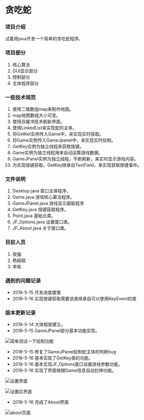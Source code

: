 # 贪吃蛇


### 项目介绍
试着用java开发一个简单的贪吃蛇程序。

### 项目部分
1. 核心算法
2. GUI显示部分
3. 控制部分
4. 主体程序部分

### 一些技术规范
1. 使用二维数组map来制作地图。
2. map地图数组大小可变。
3. 使用双缓冲技术刷新界面。
4. 使用LinkedList<Point>来实现蛇的主体。
5. 将GetKet实例传入Game中，来实现实时获取。
6. 将Game实例传入GameJpanel中，来实现实时绘制。
7. GetKey实例为独立线程来获取按键。
8. Game实例为独立线程用来自动运算游戏数据。
9. GameJPanel实例为独立线程，不断刷新，来实时显示游戏内容。
10. 为实现按键获取，GetKey继承自TextField，来实现获取按键事件。

### 文件说明
1. Desktop.java
窗口主体程序。
2. Game.java
游戏核心算法程序。
3. GameJPanel.java
游戏显示画板程序.
4. GetKey.java
按键获取程序。
5. Point.java
基础点类。
6. JF_Options.java
设置窗口类。
7. JF_About.java
关于窗口类。


### 目前人员
1. 夜猫
2. 杨超超
3. 李栋

### 遇到的问题记录
- 2018-5-15  开发进度缓慢
- 2018-5-16  实现按键获取需要该类继承自可以使用KeyEvent的类

### 版本更新记录
- 2018-5-14  大体框架建立。
- 2018-5-15  GameJPanel部分基本功能实现。

![简单测试一下绘制功能](https://gitee.com/uploads/images/2018/0515/161827_8c0e1669_1790958.png "简单测试一下绘制功能.png")

- 2018-5-15  修复了GameJPanel绘制蛇主体的判断bug
- 2018-5-16  基本实现了GetKey类的功能。
- 2018-5-16  基本实现JF_Options窗口设置游戏参数功能。
- 2018-5-16  实现了界面根据Game信息自动拉伸功能。

![设置界面](https://gitee.com/uploads/images/2018/0516/212026_b1cf8042_1790958.png "设置界面.png")

![设置后界面](https://gitee.com/uploads/images/2018/0516/212041_eb9d327c_1790958.png "设置后界面.png")

- 2018-5-16  完成了About界面

![about页面](https://gitee.com/uploads/images/2018/0516/215318_9b57d277_1790958.jpeg "about页面.jpg")
